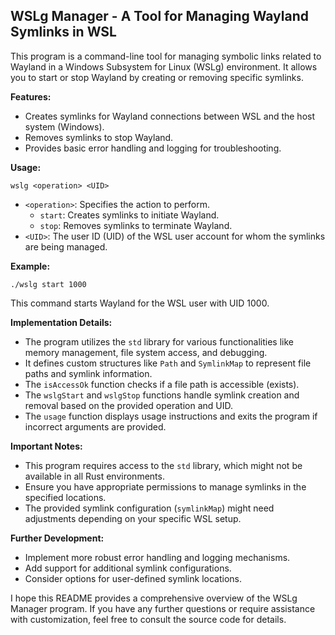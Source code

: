 ## WSLg Manager - A Tool for Managing Wayland Symlinks in WSL

This program is a command-line tool for managing symbolic links related to Wayland in a Windows Subsystem for Linux (WSLg) environment. It allows you to start or stop Wayland by creating or removing specific symlinks.

**Features:**

* Creates symlinks for Wayland connections between WSL and the host system (Windows).
* Removes symlinks to stop Wayland.
* Provides basic error handling and logging for troubleshooting.

**Usage:**

```
wslg <operation> <UID>
```

* `<operation>`: Specifies the action to perform.
    * `start`: Creates symlinks to initiate Wayland.
    * `stop`: Removes symlinks to terminate Wayland.
* `<UID>`: The user ID (UID) of the WSL user account for whom the symlinks are being managed.

**Example:**

```
./wslg start 1000
```

This command starts Wayland for the WSL user with UID 1000.

**Implementation Details:**

* The program utilizes the `std` library for various functionalities like memory management, file system access, and debugging.
* It defines custom structures like `Path` and `SymlinkMap` to represent file paths and symlink information.
* The `isAccessOk` function checks if a file path is accessible (exists).
* The `wslgStart` and `wslgStop` functions handle symlink creation and removal based on the provided operation and UID.
* The `usage` function displays usage instructions and exits the program if incorrect arguments are provided.

**Important Notes:**

* This program requires access to the `std` library, which might not be available in all Rust environments.
* Ensure you have appropriate permissions to manage symlinks in the specified locations.
* The provided symlink configuration (`symlinkMap`) might need adjustments depending on your specific WSL setup.

**Further Development:**

* Implement more robust error handling and logging mechanisms.
* Add support for additional symlink configurations.
* Consider options for user-defined symlink locations.

I hope this README provides a comprehensive overview of the WSLg Manager program. If you have any further questions or require assistance with customization, feel free to consult the source code for details.
